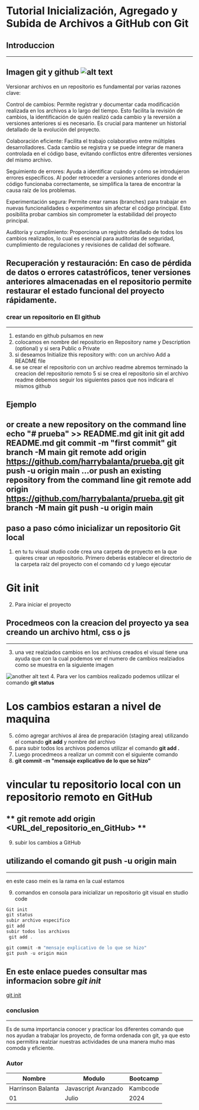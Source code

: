# Tutorial Inicialización, Agregado y Subida de Archivos a GitHub con Git
## Introduccion
---
Imagen git y github
![alt text](https://encrypted-tbn0.gstatic.com/images?q=tbn:ANd9GcTHGvOVFGJGfqFs7oDhpX4ls5Q3h_WycAw18g&s)
---
Versionar archivos en un repositorio es fundamental por varias razones clave:

Control de cambios: Permite registrar y documentar cada modificación realizada en los archivos a lo largo del tiempo. Esto facilita la revisión de cambios, la identificación de quién realizó cada cambio y la reversión a versiones anteriores si es necesario. Es crucial para mantener un historial detallado de la evolución del proyecto.

Colaboración eficiente: Facilita el trabajo colaborativo entre múltiples desarrolladores. Cada cambio se registra y se puede integrar de manera controlada en el código base, evitando conflictos entre diferentes versiones del mismo archivo.

Seguimiento de errores: Ayuda a identificar cuándo y cómo se introdujeron errores específicos. Al poder retroceder a versiones anteriores donde el código funcionaba correctamente, se simplifica la tarea de encontrar la causa raíz de los problemas.

Experimentación segura: Permite crear ramas (branches) para trabajar en nuevas funcionalidades o experimentos sin afectar el código principal. Esto posibilita probar cambios sin comprometer la estabilidad del proyecto principal.

Auditoría y cumplimiento: Proporciona un registro detallado de todos los cambios realizados, lo cual es esencial para auditorías de seguridad, cumplimiento de regulaciones y revisiones de calidad del software.

Recuperación y restauración: En caso de pérdida de datos o errores catastróficos, tener versiones anteriores almacenadas en el repositorio permite restaurar el estado funcional del proyecto rápidamente.
---
### crear un repositorio en El github
---
1. estando en github pulsamos en new
2. colocamos en nombre del repositorio en Repository name y Description (optional) y si sera Public o Private
3. si deseamos Initialize this repository with: con un archivo 
Add a README file
4. se se crear el repositorio con un archivo readme abremos terminado la creacion del repositorio remoto
5 si se crea el repositorio sin el archivo readme debemos seguir los siguientes pasos que nos indicara el mismos github 
## Ejemplo
or create a new repository on the command line
echo "# prueba" >> README.md
git init
git add README.md
git commit -m "first commit"
git branch -M main
git remote add origin https://github.com/harrybalanta/prueba.git
git push -u origin main
…or push an existing repository from the command line
git remote add origin https://github.com/harrybalanta/prueba.git
git branch -M main
git push -u origin main
---
##  paso a paso cómo inicializar un repositorio Git local

1. en tu tu visual studio code crea una carpeta de proyecto en la que quieres crear un repositorio. Primero deberás establecer el directorio de la carpeta raíz del proyecto con el comando cd y luego ejecutar 
# Git init
2. Para iniciar el proyecto
## Procedmeos con la creacion del proyecto ya sea creando un archivo html, css o js
---
3. una vez realziados cambios en los archivos creados el visual tiene una ayuda que con la cual podemos ver el numero de cambios realziados como se muestra en la siguiente imagen

<!-- Imamagen de ayuda de visual para ver cambios -->
![another alt text](cambios_realizados)
4. Para ver los cambios realizado podemos utilizar el comando **git status**
# Los cambios estaran a nivel de maquina
5. cómo agregar archivos al área de preparación (staging area) utilizando el comando **git add** y nombre del archivo
6. para subir todos los archivos podemos utilizar el comando
**git add .**
7. Luego procedmeos a realizar un commit con el siguiente comando
8. **git commit -m "mensaje explicativo de lo que se hizo"**
# vincular tu repositorio local con un repositorio remoto en GitHub
## ** git remote add origin <URL_del_repositorio_en_GitHub> **

9. subir los cambios a GitHub
## utilizando el comando git push -u origin main
---
en este caso mein es la rama en la cual estamos

9. comandos en consola para inicializar un repositorio git visual en studio code
<!-- CODIGO -->
```javascript
Git init
git status
subir archivo especifico
git add 
subir todos los archivos
 git add .

git commit -m "mensaje explicativo de lo que se hizo"
git push -u origin main
```

## En este enlace puedes consultar mas informacion sobre *git init*

<!-- LINKS -->
[git init](https://www.atlassian.com/es/git/tutorials/setting-up-a-repository/git-init "git init")

### conclusion
---
Es de suma importancia conocer y practicar los diferentes comando que nos ayudan a trabajar los proyecto, de forma ordenada con git, ya que esto nos permitira realziar nuestras actividades de una manera muho mas comoda y eficiente.

### Autor
| Nombre | Modulo |  Bootcamp |
| -------- | ------ | -------- |
| Harrinson Balanta   |Javascript Avanzado   | Kambcode        |
|01     | Julio  | 2024       |